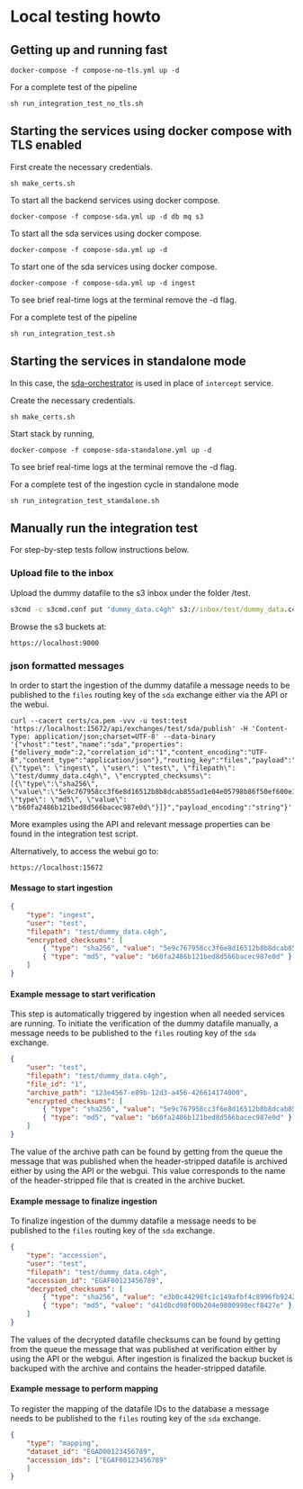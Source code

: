 # Local testing howto

## Getting up and running fast

```command
docker-compose -f compose-no-tls.yml up -d
```

For a complete test of the pipeline

```command
sh run_integration_test_no_tls.sh
```

## Starting the services using docker compose with TLS enabled

First create the necessary credentials.

```command
sh make_certs.sh
```

To start all the backend services using docker compose.

```command
docker-compose -f compose-sda.yml up -d db mq s3
```

To start all the sda services using docker compose.

```command
docker-compose -f compose-sda.yml up -d
```

To start one of the sda services using docker compose.

```command
docker-compose -f compose-sda.yml up -d ingest
```

To see brief real-time logs at the terminal remove the -d flag.

For a complete test of the pipeline

```command
sh run_integration_test.sh
```

## Starting the services in standalone mode

In this case, the [sda-orchestrator](https://github.com/neicnordic/sda-orchestration) is used in place of `intercept` service.

Create the necessary credentials.

```command
sh make_certs.sh
```

Start stack by running,

```command
docker-compose -f compose-sda-standalone.yml up -d
```

To see brief real-time logs at the terminal remove the -d flag.

For a complete test of the ingestion cycle in standalone mode

```command
sh run_integration_test_standalone.sh
```

## Manually run the integration test

For step-by-step tests follow instructions below.

### Upload file to the inbox

Upload the dummy datafile to the s3 inbox under the folder /test.

```cmd
s3cmd -c s3cmd.conf put "dummy_data.c4gh" s3://inbox/test/dummy_data.c4gh
```

Browse the s3 buckets at:

```http
https://localhost:9000
```

### json formatted messages

In order to start the ingestion of the dummy datafile a message needs to be published to the `files` routing key of the `sda` exchange either via the API or the webui.

```command
curl --cacert certs/ca.pem -vvv -u test:test 'https://localhost:15672/api/exchanges/test/sda/publish' -H 'Content-Type: application/json;charset=UTF-8' --data-binary '{"vhost":"test","name":"sda","properties":{"delivery_mode":2,"correlation_id":"1","content_encoding":"UTF-8","content_type":"application/json"},"routing_key":"files","payload":"{\"type\": \"ingest\", \"user\": \"test\", \"filepath\": \"test/dummy_data.c4gh\", \"encrypted_checksums\":[{\"type\":\"sha256\", \"value\":\"5e9c767958cc3f6e8d16512b8b8dcab855ad1e04e05798b86f50ef600e137578\", \"type\": \"md5\", \"value\": \"b60fa2486b121bed8d566bacec987e0d\"}]}","payload_encoding":"string"}'
```

More examples using the API and relevant message properties can be found in the integration test script.

Alternatively, to access the webui go to:

```http
https://localhost:15672
```

#### Message to start ingestion

```json
{
    "type": "ingest",
    "user": "test",
    "filepath": "test/dummy_data.c4gh",
    "encrypted_checksums": [
        { "type": "sha256", "value": "5e9c767958cc3f6e8d16512b8b8dcab855ad1e04e05798b86f50ef600e137578" },
        { "type": "md5", "value": "b60fa2486b121bed8d566bacec987e0d" }
    ]
}
```

#### Example message to start verification

This step is automatically triggered by ingestion when all needed services are running. To initiate the verification of the dummy datafile manually, a message needs to be published to the `files` routing key of the `sda` exchange.

```json
{
    "user": "test",
    "filepath": "test/dummy_data.c4gh",
    "file_id": "1",
    "archive_path": "123e4567-e89b-12d3-a456-426614174000",
    "encrypted_checksums": [
        { "type": "sha256", "value": "5e9c767958cc3f6e8d16512b8b8dcab855ad1e04e05798b86f50ef600e137578" },
        { "type": "md5", "value": "b60fa2486b121bed8d566bacec987e0d" }
    ]
}
```

The value of the archive path can be found by getting from the queue the message that was published when the header-stripped datafile is archived either by using the API or the webgui. This value corresponds to the name of the header-stripped file that is created in the archive bucket.

#### Example message to finalize ingestion

To finalize ingestion of the dummy datafile a message needs to be published to the `files` routing key of the `sda` exchange.

```json
{
    "type": "accession",
    "user": "test",
    "filepath": "test/dummy_data.c4gh",
    "accession_id": "EGAF00123456789",
    "decrypted_checksums": [
        { "type": "sha256", "value": "e3b0c44298fc1c149afbf4c8996fb92427ae41e4649b934ca495991b7852b855" },
        { "type": "md5", "value": "d41d8cd98f00b204e9800998ecf8427e" }
    ]
}
```

The values of the decrypted datafile checksums can be found by getting from the queue the message that was published at verification either by using the API or the webgui. After ingestion is finalized the backup bucket is backuped with the archive and contains the header-stripped datafile.

#### Example message to perform mapping

To register the mapping of the datafile IDs to the database a message needs to be published to the `files` routing key of the `sda` exchange.

```json
{
    "type": "mapping",
    "dataset_id": "EGAD00123456789",
    "accession_ids": ["EGAF00123456789"
    ]
}
```
